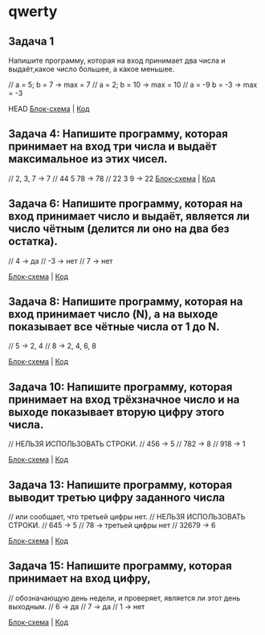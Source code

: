 # qwerty
## Задача 1
Напишите программу, которая на вход принимает два числа
и выдаёт,какое число большее, а какое меньшее. 

//  a = 5; b = 7 -> max = 7
//  a = 2; b = 10 -> max = 10
//  a = -9 b = -3 -> max = -3

HEAD
[Блок-схема](Task/diagram.dravio.png) | [Код](Task/Program.cs)


## Задача 4: Напишите программу, которая принимает на вход три числа и выдаёт максимальное из этих чисел.

// 2, 3, 7 -> 7
// 44 5 78 -> 78
// 22 3 9 -> 22
[Блок-схема](Task4/diagram.dravio.png) | [Код](Task4/Program.cs)

## Задача 6: Напишите программу, которая на вход принимает число и выдаёт, является ли число чётным (делится ли оно на два без остатка).

// 4 -> да
// -3 -> нет
//  7 -> нет

[Блок-схема](Task6/diagram.dravio.png) | [Код](Task6/Program.cs)

## Задача 8: Напишите программу, которая на вход принимает число (N), а на выходе показывает все чётные числа от 1 до N.


// 5 -> 2, 4
// 8 -> 2, 4, 6, 8

[Блок-схема](Task8/diagram.dravio.png) | [Код](Task8/Program.cs)

## Задача 10: Напишите программу, которая принимает на вход трёхзначное число и на выходе показывает вторую цифру этого числа.

// НЕЛЬЗЯ ИСПОЛЬЗОВАТЬ СТРОКИ.
// 456 -> 5
// 782 -> 8
// 918 -> 1

[Блок-схема](Task10/diagram.dravio.png) | [Код](Task10/Program.cs)

## Задача 13: Напишите программу, которая выводит третью цифру заданного числа

// или сообщает, что третьей цифры нет.
// НЕЛЬЗЯ ИСПОЛЬЗОВАТЬ СТРОКИ.
// 645 -> 5
// 78 -> третьей цифры нет
// 32679 -> 6

[Блок-схема](Task13/diagram.dravio.png) | [Код](Task13/Program.cs)

## Задача 15: Напишите программу, которая принимает на вход цифру,
// обозначающую день недели, и проверяет, является ли этот день выходным.
// 6 -> да
// 7 -> да
// 1 -> нет

[Блок-схема](Task15/diagram.dravio.png) | [Код](Task15/Program.cs)